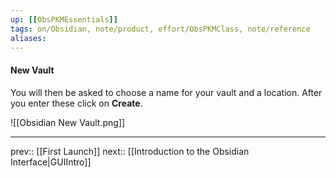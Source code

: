 ```yaml
---
up: [[ObsPKMEssentials]]
tags: on/Obsidian, note/product, effort/ObsPKMClass, note/reference
aliases: 
---
```

#### New Vault

You will then be asked to choose a name for your vault and a location. After you enter these click on __Create__.

![[Obsidian New Vault.png]]

---
prev:: [[First Launch]]
next:: [[Introduction to the Obsidian Interface|GUIIntro]]
